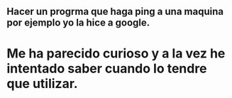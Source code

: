 ## 	Hacer un progrma que haga ping a una maquina por ejemplo yo la hice a google.
# Me ha parecido curioso y a la vez he intentado saber cuando lo tendre que utilizar.